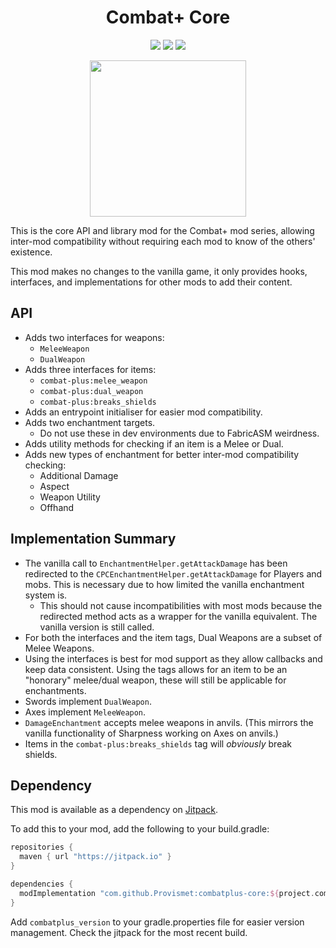 <div align="center">

# Combat+ Core
[![](https://img.shields.io/jitpack/version/com.github.Provismet/combatplus-core?style=flat-square&logo=jitpack&color=F6F6F6)](https://jitpack.io/#Provismet/combatplus-core)
[![](https://img.shields.io/modrinth/dt/NbKFMiE7?style=flat-square&logo=modrinth&color=F6F6F6)](https://modrinth.com/mod/combatplus-core)
[![](https://img.shields.io/curseforge/dt/973671?style=flat-square&logo=curseforge&color=F6F6F6)](https://www.curseforge.com/minecraft/mc-mods/combat-plus-core)

<img src="https://github.com/Provismet/CombatPlus-Core/assets/17149901/d7ee8c04-1769-4873-b5a4-8fa23ed26a30" width=250px>

</div>

This is the core API and library mod for the Combat+ mod series, allowing inter-mod compatibility without requiring each mod to know of the others' existence.

This mod makes no changes to the vanilla game, it only provides hooks, interfaces, and implementations for other mods to add their content.

## API
- Adds two interfaces for weapons:
  - `MeleeWeapon`
  - `DualWeapon`
- Adds three interfaces for items:
  - `combat-plus:melee_weapon`
  - `combat-plus:dual_weapon`
  - `combat-plus:breaks_shields`
- Adds an entrypoint initialiser for easier mod compatibility.
- Adds two enchantment targets.
  - Do not use these in dev environments due to FabricASM weirdness.
- Adds utility methods for checking if an item is a Melee or Dual.
- Adds new types of enchantment for better inter-mod compatibility checking:
  - Additional Damage
  - Aspect
  - Weapon Utility
  - Offhand

## Implementation Summary
- The vanilla call to `EnchantmentHelper.getAttackDamage` has been redirected to the `CPCEnchantmentHelper.getAttackDamage` for Players and mobs. This is necessary due to how limited the vanilla enchantment system is.
  - This should not cause incompatibilities with most mods because the redirected method acts as a wrapper for the vanilla equivalent. The vanilla version is still called.
- For both the interfaces and the item tags, Dual Weapons are a subset of Melee Weapons.
- Using the interfaces is best for mod support as they allow callbacks and keep data consistent. Using the tags allows for an item to be an "honorary" melee/dual weapon, these will still be applicable for enchantments.
- Swords implement `DualWeapon`.
- Axes implement `MeleeWeapon`.
- `DamageEnchantment` accepts melee weapons in anvils. (This mirrors the vanilla functionality of Sharpness working on Axes on anvils.)
- Items in the `combat-plus:breaks_shields` tag will _obviously_ break shields.

## Dependency
This mod is available as a dependency on [Jitpack](https://jitpack.io/#Provismet/combatplus-core).

To add this to your mod, add the following to your build.gradle:
```gradle
repositories {
  maven { url "https://jitpack.io" }
}
```

```gradle
dependencies {
  modImplementation "com.github.Provismet:combatplus-core:${project.combatplus_version}"
}
```

Add `combatplus_version` to your gradle.properties file for easier version management. Check the jitpack for the most recent build.
